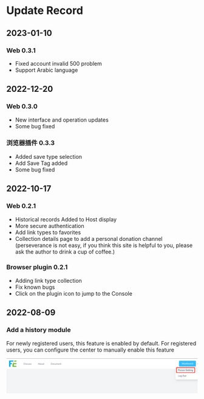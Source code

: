 # Update Record

## 2023-01-10

### Web 0.3.1
- Fixed account invalid 500 problem
- Support Arabic language


## 2022-12-20

### Web 0.3.0
- New interface and operation updates
- Some bug fixed

### 浏览器插件 0.3.3
- Added save type selection
- Add Save Tag added
- Some bug fixed

## 2022-10-17

### Web 0.2.1
- Historical records Added to Host display
- More secure authentication
- Add link types to favorites
- Collection details page to add a personal donation channel (perseverance is not easy, if you think this site is helpful to you, please ask the author to drink a cup of coffee.)

### Browser plugin 0.2.1
- Adding link type collection
- Fix known bugs
- Click on the plugin icon to jump to the Console


## 2022-08-09

### Add a history module

For newly registered users, this feature is enabled by default. 
For registered users, you can configure the center to manually enable this feature

![image-20221009231252028](../../_resources/images/image-20221009231252028.png)